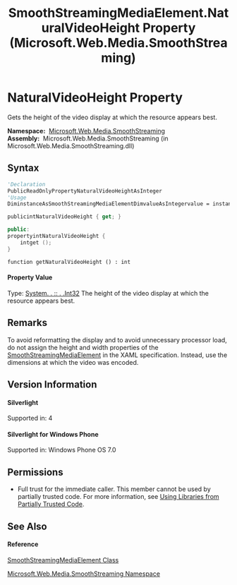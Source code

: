 ﻿---
title: SmoothStreamingMediaElement.NaturalVideoHeight Property  (Microsoft.Web.Media.SmoothStreaming)
TOCTitle: NaturalVideoHeight Property
ms:assetid: P:Microsoft.Web.Media.SmoothStreaming.SmoothStreamingMediaElement.NaturalVideoHeight
ms:mtpsurl: https://msdn.microsoft.com/en-us/library/microsoft.web.media.smoothstreaming.smoothstreamingmediaelement.naturalvideoheight(v=VS.90)
ms:contentKeyID: 23961002
ms.date: 05/02/2012
mtps_version: v=VS.90
f1_keywords:
- Microsoft.Web.Media.SmoothStreaming.SmoothStreamingMediaElement.NaturalVideoHeight
- Microsoft.Web.Media.SmoothStreaming.SmoothStreamingMediaElement.get_NaturalVideoHeight
dev_langs:
- CSharp
- JScript
- VB
- c++
api_location:
- Microsoft.Web.Media.SmoothStreaming.dll
api_name:
- Microsoft.Web.Media.SmoothStreaming.SmoothStreamingMediaElement.get_NaturalVideoHeight
- Microsoft.Web.Media.SmoothStreaming.SmoothStreamingMediaElement.NaturalVideoHeight
api_type:
- Managed
topic_type:
- apiref
- kbSyntax
product_family_name: VS
ROBOTS: INDEX,FOLLOW
---

# NaturalVideoHeight Property

Gets the height of the video display at which the resource appears best.

**Namespace:**  [Microsoft.Web.Media.SmoothStreaming](microsoft-web-media-smoothstreaming-namespace_1.md)  
**Assembly:**  Microsoft.Web.Media.SmoothStreaming (in Microsoft.Web.Media.SmoothStreaming.dll)

## Syntax

``` vb
'Declaration
PublicReadOnlyPropertyNaturalVideoHeightAsInteger
'Usage
DiminstanceAsSmoothStreamingMediaElementDimvalueAsIntegervalue = instance.NaturalVideoHeight
```

``` csharp
publicintNaturalVideoHeight { get; }
```

``` c++
public:
propertyintNaturalVideoHeight {
    intget ();
}
```

``` jscript
function getNaturalVideoHeight () : int
```

#### Property Value

Type: [System. . :: . .Int32](https://msdn.microsoft.com/en-us/library/td2s409d\(v=vs.90\))  
The height of the video display at which the resource appears best.  

## Remarks

To avoid reformatting the display and to avoid unnecessary processor load, do not assign the height and width properties of the [SmoothStreamingMediaElement](smoothstreamingmediaelement-class-microsoft-web-media-smoothstreaming_1.md) in the XAML specification. Instead, use the dimensions at which the video was encoded.

## Version Information

#### Silverlight

Supported in: 4  

#### Silverlight for Windows Phone

Supported in: Windows Phone OS 7.0  

## Permissions

  - Full trust for the immediate caller. This member cannot be used by partially trusted code. For more information, see [Using Libraries from Partially Trusted Code](https://msdn.microsoft.com/en-us/library/8skskf63\(v=vs.90\)).

## See Also

#### Reference

[SmoothStreamingMediaElement Class](smoothstreamingmediaelement-class-microsoft-web-media-smoothstreaming_1.md)

[Microsoft.Web.Media.SmoothStreaming Namespace](microsoft-web-media-smoothstreaming-namespace_1.md)

